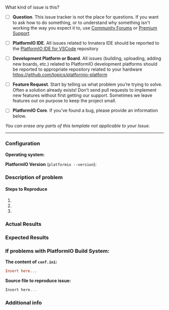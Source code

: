 What kind of issue is this?

- [ ] **Question**.
      This issue tracker is not the place for questions. If you want to ask how to do something,
      or to understand why something isn't working the way you expect it to, 
      use [Community Forums](https://community.platformio.org) or [Premium Support](https://platformio.org/support)

- [ ] **PlatformIO IDE**.
      All issues related to Innatera IDE should be reported to the
      [PlatformIO IDE for VSCode](https://github.com/platformio/platformio-vscode-ide/issues) repository

- [ ] **Development Platform or Board**.
      All issues (building, uploading, adding new boards, etc.) related to PlatformIO development platforms
      should be reported to appropriate repository related to your hardware
      https://github.com/topics/platformio-platform

- [ ] **Feature Request**.
      Start by telling us what problem you’re trying to solve. Often a solution
      already exists! Don’t send pull requests to implement new features without first getting our
      support. Sometimes we leave features out on purpose to keep the project small.

- [ ] **PlatformIO Core**.
      If you’ve found a bug, please provide an information below.


*You can erase any parts of this template not applicable to your Issue.*

------------------------------------------------------------------

### Configuration

**Operating system**:

**PlatformIO Version** (`platformio --version`):

### Description of problem


#### Steps to Reproduce

1.
2.
3.

### Actual Results


### Expected Results


### If problems with PlatformIO Build System:

**The content of `conf.ini`:**
```ini
Insert here...
```

**Source file to reproduce issue:**
```cpp
Insert here...
```

### Additional info

